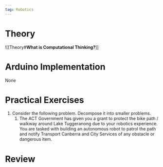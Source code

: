 ```yaml
---
tag: Robotics
---
```

# Theory
![[Theory#**What is Computational Thinking?**]]

# Arduino Implementation
    
None

# Practical Exercises

1. Consider the following problem. Decompose it into smaller problems.
	1. The ACT Government has given you a grant to protect the bike path / walkway around Lake Tuggeranong due to your robotics experience. You are tasked with building an autonomous robot to patrol the path and notify Transport Canberra and City Services of any obstacle or dangerous item.

# Review